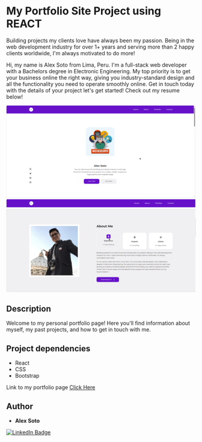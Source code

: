 # My Portfolio Site Project using REACT

Building projects my clients love have always been my passion. Being in the web development industry for over 1+ years and serving more than 2 happy clients worldwide, I'm always motivated to do more!

Hi, my name is Alex Soto from Lima, Peru. I'm a full-stack web developer with a Bachelors degree in Electronic Engineering. My top priority is to get your business online the right way, giving you industry-standard design and all the functionality you need to operate smoothly online. Get in touch today with the details of your project let's get started! Check out my resume below!

<p>
<img width="800" alt="image" src="https://github.com/lexivn/My-React-Portfolio/blob/main/src/assets/img/header.png">
<img width="800" alt="image" src="https://github.com/lexivn/My-React-Portfolio/blob/main/src/assets/img/about_me.png">
</p>

## Description

Welcome to my personal portfolio page! Here you'll find information about myself, my past projects, and how to get in touch with me.

## Project dependencies

- React
- CSS
- Bootstrap

Link to my portfolio page
<a href="https://webreact-portfolio.netlify.app/">Click Here</a>

## Author

- **Alex Soto**
<div id="badges">
  <a href="https://www.linkedin.com/in/alexisedson/">
    <img src="https://img.shields.io/badge/LinkedIn-blue?style=for-the-badge&logo=linkedin&logoColor=white" alt="LinkedIn Badge"/>
  </a>
</div>
